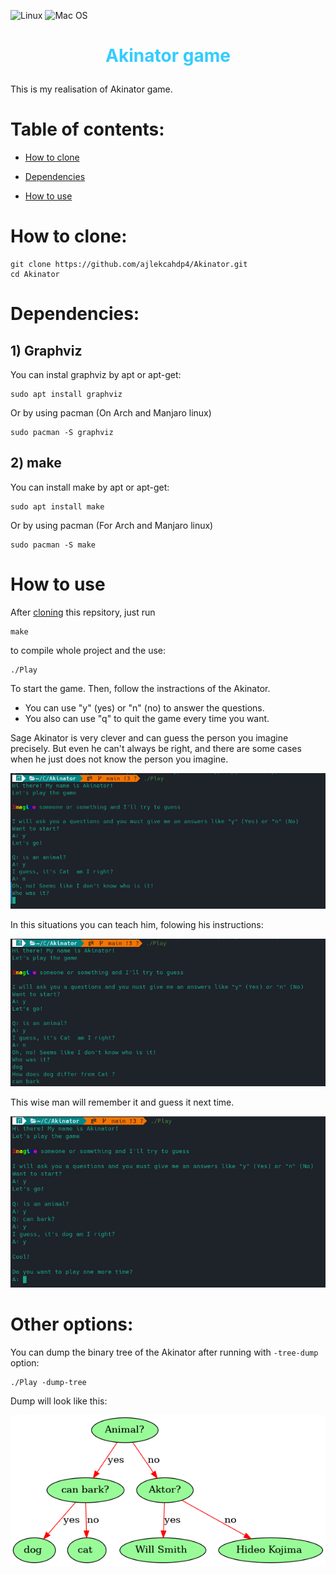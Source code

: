 ![Linux](https://img.shields.io/badge/Linux-FCC624?style=for-the-badge&logo=linux&logoColor=black)
![Mac OS](https://img.shields.io/badge/mac%20os-000000?style=for-the-badge&logo=macos&logoColor=F0F0F0)
# <p align = "center"><font color = "#33ccff">Akinator game</font></p>
This is my realisation of Akinator game.

# Table of contents:
- [How to clone](#how-to-clone)

- [Dependencies](#dependencies)

- [How to use](#how-to-use)

# How to clone:
```
git clone https://github.com/ajlekcahdp4/Akinator.git
cd Akinator
```

# Dependencies:
## 1) Graphviz

You can instal graphviz by apt or apt-get:
```
sudo apt install graphviz
```
Or by using pacman (On Arch and Manjaro linux)
```
sudo pacman -S graphviz
```

## 2) make
You can install make by apt or apt-get:
```
sudo apt install make
```
Or by using pacman (For Arch and Manjaro linux)
```
sudo pacman -S make
```
# How to use

After [cloning](#how-to-clone) this repsitory, just run
```
make
```
to compile whole project and the use:
```
./Play
```
To start the game.
Then, follow the instractions of the Akinator.
- You can use "y" (yes) or "n" (no) to answer the questions.
- You also can use "q" to quit the game every time you want.

Sage Akinator is very clever and can guess the person you imagine precisely. But even he can't always be right, and there are some cases when he just does not know the person you imagine.
<p align="center">
<img src="https://github.com/ajlekcahdp4/Akinator/blob/main/examples/1.png">
</p>

In this situations you can teach him, folowing his instructions:
<p align="center">
<img src="https://github.com/ajlekcahdp4/Akinator/blob/main/examples/2.png">
</p>
This wise man will remember it and guess it next time.
<p align="center">
<img src="https://github.com/ajlekcahdp4/Akinator/blob/main/examples/3.png">
</p>

# Other options:
You can dump the binary tree of the Akinator after running with `-tree-dump` option:
```
./Play -dump-tree
```
Dump will look like this:
<p align="center">
<img src="https://github.com/ajlekcahdp4/Akinator/blob/main/examples/dump.png">
</p>